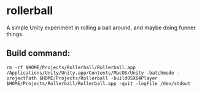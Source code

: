 # rollerball
A simple Unity experiment in rolling a ball around, and maybe doing funner things.

## Build command:

    rm -rf $HOME/Projects/Rollerball/Rollerball.app
    /Applications/Unity/Unity.app/Contents/MacOS/Unity -batchmode -projectPath $HOME/Projects/Rollerball -buildOSX64Player $HOME/Projects/Rollerball/Rollerball.app -quit -logFile /dev/stdout
